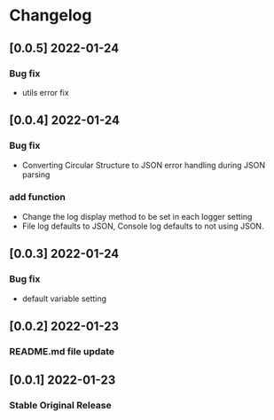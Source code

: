 # Changelog
## [0.0.5] 2022-01-24
### Bug fix
- utils error fix

## [0.0.4] 2022-01-24
### Bug fix
- Converting Circular Structure to JSON error handling during JSON parsing
### add function
- Change the log display method to be set in each logger setting
- File log defaults to JSON, Console log defaults to not using JSON.

## [0.0.3] 2022-01-24
### Bug fix
- default variable setting

## [0.0.2] 2022-01-23
### README.md file update

## [0.0.1] 2022-01-23
### Stable Original Release

